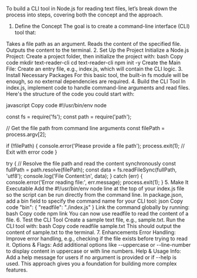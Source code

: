 To build a CLI tool in Node.js for reading text files, let’s break down the process into steps, covering both the concept and the approach.

1. Define the Concept
The goal is to create a command-line interface (CLI) tool that:

Takes a file path as an argument.
Reads the content of the specified file.
Outputs the content to the terminal.
2. Set Up the Project
Initialize a Node.js Project: Create a project folder, then initialize the project with:
bash
Copy code
mkdir text-reader-cli
cd text-reader-cli
npm init -y
Create the Main File: Create an entry file, e.g., index.js, which will contain the CLI logic.
3. Install Necessary Packages
For this basic tool, the built-in fs module will be enough, so no external dependencies are required.
4. Build the CLI Tool
In index.js, implement code to handle command-line arguments and read files.
Here's the structure of the code you could start with:

javascript
Copy code
#!/usr/bin/env node

const fs = require('fs');
const path = require('path');

// Get the file path from command line arguments
const filePath = process.argv[2];

if (!filePath) {
  console.error('Please provide a file path');
  process.exit(1); // Exit with error code
}

try {
  // Resolve the file path and read the content synchronously
  const fullPath = path.resolve(filePath);
  const data = fs.readFileSync(fullPath, 'utf8');
  console.log('File Content:\n', data);
} catch (err) {
  console.error('Error reading file:', err.message);
  process.exit(1);
}
5. Make It Executable
Add the #!/usr/bin/env node line at the top of your index.js file so the script can be run directly from the command line.
In package.json, add a bin field to specify the command name for your CLI tool:
json
Copy code
"bin": {
  "readfile": "./index.js"
}
Link the command globally by running:
bash
Copy code
npm link
You can now use readfile <file-path> to read the content of a file.
6. Test the CLI Tool
Create a sample text file, e.g., sample.txt.
Run the CLI tool with:
bash
Copy code
readfile sample.txt
This should output the content of sample.txt to the terminal.
7. Enhancements
Error Handling: Improve error handling, e.g., checking if the file exists before trying to read it.
Options & Flags: Add additional options like --uppercase or --line-number to display content in uppercase or with line numbers.
Help & Usage Info: Add a help message for users if no argument is provided or if --help is used.
This approach gives you a foundation for building more complex features.